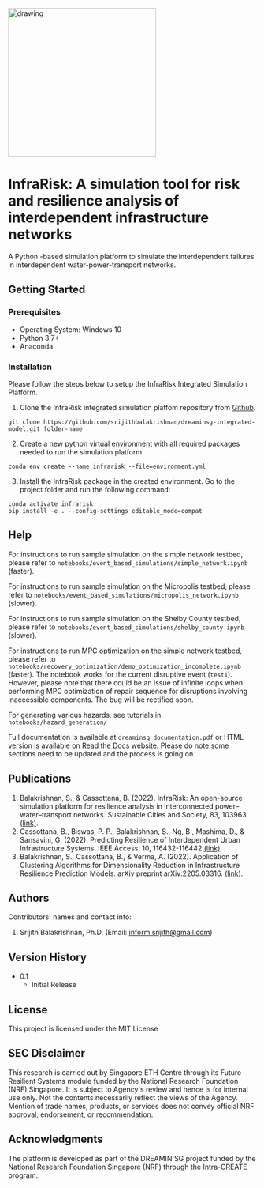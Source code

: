 <img src="https://github.com/srijithbalakrishnan/dreaminsg-integrated-model/blob/main/docs/images/infrarisk_logo.png" alt="drawing" width="300"/>

# InfraRisk: A simulation tool for risk and resilience analysis of interdependent infrastructure networks

A Python -based simulation platform to simulate the interdependent failures in interdependent water-power-transport networks.

## Getting Started

### Prerequisites

- Operating System: Windows 10
- Python 3.7+
- Anaconda

### Installation

Please follow the steps below to setup the InfraRisk Integrated Simulation Platform.

 1. Clone the InfraRisk integrated simulation platfom repository from [Github](https://github.com/srijithbalakrishnan/dreaminsg-integrated-model.git).

```
git clone https://github.com/srijithbalakrishnan/dreaminsg-integrated-model.git folder-name
```

 2. Create a new python virtual environment with all required packages needed to run the simulation platform

 ```
 conda env create --name infrarisk --file=environment.yml
 ```

 3. Install the InfraRisk package in the created environment. Go to the project folder and run the following command:

 ```
 conda activate infrarisk
 pip install -e . --config-settings editable_mode=compat
 ```

## Help

For instructions to run sample simulation on the simple network testbed, please refer to ```notebooks/event_based_simulations/simple_network.ipynb``` (faster).

For instructions to run sample simulation on the Micropolis testbed, please refer to ```notebooks/event_based_simulations/micropolis_network.ipynb``` (slower).

For instructions to run sample simulation on the Shelby County testbed, please refer to ```notebooks/event_based_simulations/shelby_county.ipynb``` (slower).

For instructions to run MPC optimization on the simple network testbed, please refer to ```notebooks/recovery_optimization/demo_optimization_incomplete.ipynb``` (faster). The notebook works for the current disruptive event (``test1``). However, please note that there could be an issue of infinite loops when performing MPC optimization of repair sequence for disruptions involving inaccessible components. The bug will be rectified soon.

For generating various hazards, see tutorials in ```notebooks/hazard_generation/```

Full documentation is available at ```dreaminsg_documentation.pdf``` or HTML version is available on [Read the Docs website](https://dreaminsg-integrated-model.readthedocs.io/en/latest/index.html). Please do note some sections need to be updated and the process is going on.

## Publications

1. Balakrishnan, S., & Cassottana, B. (2022). InfraRisk: An open-source simulation platform for resilience analysis in interconnected power–water–transport networks. Sustainable Cities and Society, 83, 103963 [(link)](https://doi.org/10.1016/j.scs.2022.103963).
2. Cassottana, B., Biswas, P. P., Balakrishnan, S., Ng, B., Mashima, D., & Sansavini, G. (2022). Predicting Resilience of Interdependent Urban Infrastructure Systems. IEEE Access, 10, 116432-116442 [(link)](https://doi.org/10.1109/ACCESS.2022.3217903).
3. Balakrishnan, S., Cassottana, B., & Verma, A. (2022). Application of Clustering Algorithms for Dimensionality Reduction in Infrastructure Resilience Prediction Models. arXiv preprint arXiv:2205.03316. [(link)](https://doi.org/10.48550/arXiv.2205.03316).

## Authors

Contributors' names and contact info:

1. Srijith Balakrishnan, Ph.D. (Email: inform.srijith@gmail.com)

## Version History

- 0.1
  - Initial Release

## License

This project is licensed under the MIT License

## SEC Disclaimer

This research is carried out by Singapore ETH Centre through its Future Resilient Systems module
funded by the National Research Foundation (NRF) Singapore. It is subject to Agency's review and hence is for internal use only.
Not the contents necessarily reflect the views of the Agency. Mention of trade names, products, or services does not convey official 
NRF approval, endorsement, or recommendation. 


## Acknowledgments

The platform is developed as part of the DREAMIN'SG project funded by the National Research Foundation Singapore (NRF) through the Intra-CREATE program.
